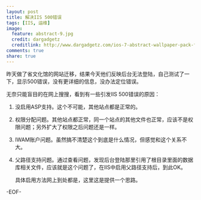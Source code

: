 ```yaml
---
layout: post
title: 解决IIS 500错误
tags: [IIS, 运维]
image:
  feature: abstract-9.jpg
  credit: dargadgetz
  creditlink: http://www.dargadgetz.com/ios-7-abstract-wallpaper-pack-for-iphone-5-and-ipod-touch-retina/
comments: true
share: true  
---
```


昨天做了省文化馆的网站迁移，结果今天他们反映后台无法登陆，自己测试了一下，显示500错误，没有更详细的信息，没办法定位错误。

无奈只能盲目的在网上搜搜，看到有一些引发IIS 500错误的原因：

1. 没启用ASP支持。这个不可能，其他站点都是正常的。

2. 权限分配问题。其他站点都正常，同一个站点的其他文件也正常，应该不是权限问题；另外扩大了权限之后问题还是一样。

3. IWAM账户问题。虽然搞不清楚这个到底是什么情况，但感觉和这个关系不大。

4. 父路径支持问题。通过查看问题，发现后台登陆那里引用了根目录里面的数据库相关文件，应该就是这个问题了，在IIS中启用父路径支持后，到此OK。

    具体启用方法网上到处都是，这里这是提供一个思路。
    
-EOF-

